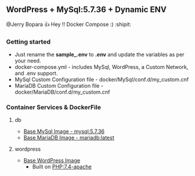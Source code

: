 ## WordPress + MySql:5.7.36 + Dynamic ENV

@Jerry Bopara :+1: Hey !! Docker Compose :) :shipit:

<!--lint disable awesome-toc-->
### Getting started

- Just rename the **sample_.env** to **.env** and update the variables as per your need.
- docker-compose.yml - includes MySql, WordPress, a Custom Network, and .env support.
- MySql Custom Configuration file - docker/MySql/conf.d/my_custom.cnf 
- MariaDB Custom Configuration file - docker/MariaDB/conf.d/my_custom.cnf 

### Container Services & DockerFile 
 1. db 
    - [Base MySql Image - mysql:5.7.36](https://hub.docker.com/_/mysql)
    - [Base MariaDB Image - mariadb:latest](https://hub.docker.com/_/mariadb)

 2. wordpress
    - [Base WordPress Image](https://hub.docker.com/_/wordpress)
        - Built on [PHP:7.4-apache](https://hub.docker.com/_/php)